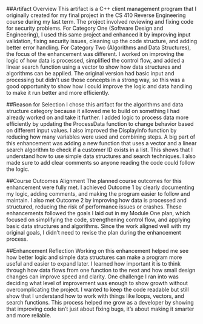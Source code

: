 ##Artifact Overview
This artifact is a C++ client management program that I originally created for my final project in the CS 410 Reverse Engineering course during my last term. The project involved reviewing and fixing code for security problems. For Category One (Software Design and Engineering), I used this same project and enhanced it by improving input validation, fixing security issues, cleaning up the code structure, and adding better error handling. For Category Two (Algorithms and Data Structures), the focus of the enhancement was different. I worked on improving the logic of how data is processed, simplified the control flow, and added a linear search function using a vector to show how data structures and algorithms can be applied. The original version had basic input and processing but didn’t use those concepts in a strong way, so this was a good opportunity to show how I could improve the logic and data handling to make it run better and more efficiently.

##Reason for Selection
I chose this artifact for the algorithms and data structure category because it allowed me to build on something I had already worked on and take it further. I added logic to process data more efficiently by updating the ProcessData function to change behavior based on different input values. I also improved the DisplayInfo function by reducing how many variables were used and combining steps. A big part of this enhancement was adding a new function that uses a vector and a linear search algorithm to check if a customer ID exists in a list. This shows that I understand how to use simple data structures and search techniques. I also made sure to add clear comments so anyone reading the code could follow the logic.

##Course Outcomes Alignment
The planned course outcomes for this enhancement were fully met. I achieved Outcome 1 by clearly documenting my logic, adding comments, and making the program easier to follow and maintain. I also met Outcome 2 by improving how data is processed and structured, reducing the risk of performance issues or crashes. These enhancements followed the goals I laid out in my Module One plan, which focused on simplifying the code, strengthening control flow, and applying basic data structures and algorithms. Since the work aligned well with my original goals, I didn’t need to revise the plan during the enhancement process.

##Enhancement Reflection
Working on this enhancement helped me see how better logic and simple data structures can make a program more useful and easier to expand later. I learned how important it is to think through how data flows from one function to the next and how small design changes can improve speed and clarity. One challenge I ran into was deciding what level of improvement was enough to show growth without overcomplicating the project. I wanted to keep the code readable but still show that I understand how to work with things like loops, vectors, and search functions. This process helped me grow as a developer by showing that improving code isn’t just about fixing bugs, it’s about making it smarter and more reliable.

